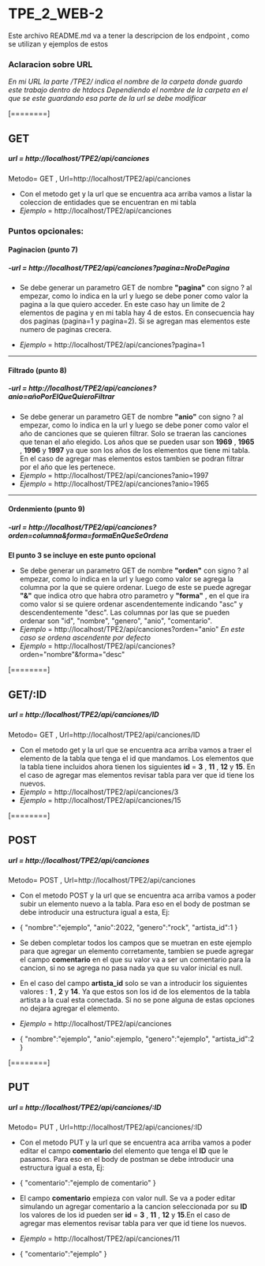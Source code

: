 # TPE_2_WEB-2

Este archivo README.md  va a tener la descripcion de los endpoint , como se utilizan y ejemplos de estos

### Aclaracion sobre URL
*En mi URL la parte /TPE2/ indica el nombre de la carpeta donde guardo este trabajo dentro de htdocs*
*Dependiendo el nombre de la carpeta en el que se este guardando esa parte de la url se debe modificar*

[========]


## GET
#####  url = http://localhost/TPE2/api/canciones
Metodo= GET , Url=http://localhost/TPE2/api/canciones

- Con el metodo get y la url que se encuentra aca arriba vamos a listar la coleccion de entidades que se encuentran en mi tabla
- *Ejemplo* = http://localhost/TPE2/api/canciones


### Puntos opcionales:
#### Paginacion (punto 7)
##### -url = http://localhost/TPE2/api/canciones?pagina=NroDePagina
- Se debe generar un parametro GET de nombre **"pagina"** con signo ? al empezar, como lo indica en la url y luego se debe poner como valor la pagina a la que quiero acceder. En este caso hay un limite de 2 elementos de pagina y en mi tabla hay 4 de estos. En consecuencia hay dos paginas (pagina=1 y pagina=2). Si se agregan mas elementos este numero de paginas crecera.

- *Ejemplo* = http://localhost/TPE2/api/canciones?pagina=1

------------

#### Filtrado (punto 8)
##### -url = http://localhost/TPE2/api/canciones?anio=añoPorElQueQuieroFiltrar
- Se debe generar un parametro GET de nombre **"anio"** con signo ? al empezar, como lo indica en la url y luego se debe poner como valor el año de canciones que se quieren filtrar. Solo se traeran las canciones que tenan el año elegido. Los años que se pueden usar son **1969** , **1965** , **1996** y **1997** ya que son los años de los elementos que tiene mi tabla. En el caso de agregar mas elementos estos tambien se podran filtrar por el año que les pertenece.
- *Ejemplo* = http://localhost/TPE2/api/canciones?anio=1997
- *Ejemplo* = http://localhost/TPE2/api/canciones?anio=1965

------------

#### Ordenmiento (punto 9)
##### -url = http://localhost/TPE2/api/canciones?orden=columna&forma=formaEnQueSeOrdena
**El punto 3 se incluye en este punto opcional**
- Se debe generar un parametro GET de nombre **"orden"** con signo ? al empezar, como lo indica en la url y luego como valor se agrega la columna por la que se quiere ordenar. Luego de este se puede agregar **"&"** que indica otro que habra otro parametro y **"forma"** , en el que ira como valor si se quiere ordenar ascendentemente indicando "asc" y descendentemente "desc". Las columnas por las que se pueden ordenar son "id", "nombre", "genero", "anio", "comentario".
- *Ejemplo* = http://localhost/TPE2/api/canciones?orden="anio"
*En este caso se ordena ascendente por defecto*
- *Ejemplo* = http://localhost/TPE2/api/canciones?orden="nombre"&forma="desc"

[========]


## GET/:ID
#####  url = http://localhost/TPE2/api/canciones/ID
Metodo= GET , Url=http://localhost/TPE2/api/canciones/ID

- Con el metodo get y la url que se encuentra aca arriba vamos a traer el elemento de la tabla que tenga el id que mandamos.  Los elementos que la tabla tiene incluidos ahora tienen los siguientes **id** = **3** , **11** , **12** y **15**. En el caso de agregar mas elementos revisar tabla para ver que id tiene los nuevos.
- *Ejemplo* = http://localhost/TPE2/api/canciones/3
- *Ejemplo* = http://localhost/TPE2/api/canciones/15

[========]

## POST
#####  url = http://localhost/TPE2/api/canciones
Metodo= POST , Url=http://localhost/TPE2/api/canciones

- Con el metodo POST y la url que se encuentra aca arriba vamos a poder subir un elemento nuevo a la tabla. Para eso en el body de postman se debe introducir una estructura igual a esta, 
Ej:
- {
    "nombre":"ejemplo",
    "anio":2022,
    "genero":"rock",
    "artista_id":1 }

- Se deben completar todos los campos que se muetran en este ejemplo para que agregar un elemento corretamente, tambien se puede agregar el campo **comentario** en el que su valor va a ser un comentario para la cancion, si no se agrega no pasa nada ya que su valor inicial es null.
- En el caso del campo **artista_id** solo se van a introducir los siguientes valores : **1** , **2** y **14**. Ya que estos son los id de los elementos de la tabla artista a la cual esta conectada. Si no se pone alguna de estas opciones no dejara agregar el elemento.

- *Ejemplo* = http://localhost/TPE2/api/canciones
- {
    "nombre":"ejemplo",
    "anio":ejemplo,
    "genero":"ejemplo",
    "artista_id":2 }

[========]

## PUT
#####  url = http://localhost/TPE2/api/canciones/:ID
Metodo= PUT , Url=http://localhost/TPE2/api/canciones/:ID

- Con el metodo PUT y la url que se encuentra aca arriba vamos a poder editar el campo **comentario** del elemento que tenga el **ID** que le pasamos. Para eso en el body de postman se debe introducir una estructura igual a esta, 
Ej:
- {
    "comentario":"ejemplo de comentario"
}

- El campo **comentario** empieza con valor null. Se va a poder editar simulando un agregar comentario a la cancion seleccionada por su **ID** los valores de los id pueden ser **id** = **3** , **11** , **12** y **15**.En el caso de agregar mas elementos revisar tabla para ver que id tiene los nuevos.

- *Ejemplo* = http://localhost/TPE2/api/canciones/11
- {
    "comentario":"ejemplo"
}
